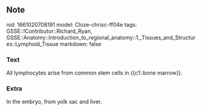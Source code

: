 ## Note
nid: 1661020708191
model: Cloze-chrisc-ff04e
tags: GSSE::!Contributor::Richard_Ryan, GSSE::Anatomy::Introduction_to_regional_anatomy::1._Tissues_and_Structures::Lymphoid_Tissue
markdown: false

### Text
<div class='toggle'>
  All lymphocytes arise from common stem cells in {{c1::bone
  marrow}}.
</div>

### Extra
<p id="94c166a4-f961-4ef6-b58a-d339268fd2cb" class="">In the
embryo, from yolk sac and liver.
